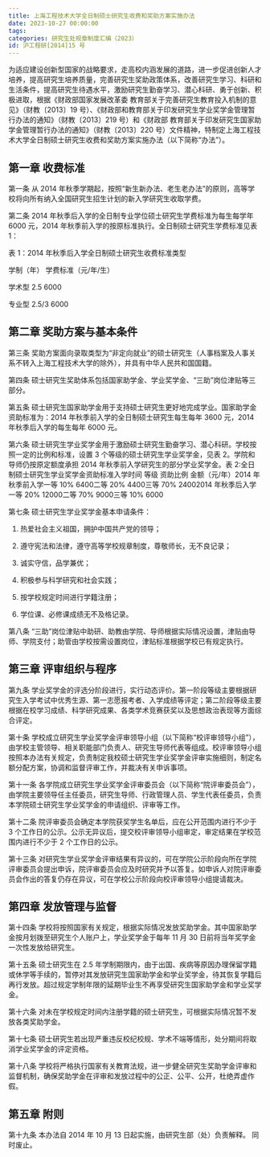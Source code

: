 ```yaml
---
title: 上海工程技术大学全日制硕士研究生收费和奖助方案实施办法
date: 2023-10-27 00:00:00
tags:
categories: 研究生处规章制度汇编（2023）
id: 沪工程研[2014]15 号
---
```


为适应建设创新型国家的战略要求，走高校内涵发展的道路，进一步促进创新人才培养，提高研究生培养质量，完善研究生奖助政策体系，改善研究生学习、科研和生活条件，提高研究生待遇水平，激励研究生勤奋学习、潜心科研、勇于创新、积极进取，根据《财政部国家发展改革委 教育部关于完善研究生教育投入机制的意见》（财教〔2013〕19 号）、《财政部和教育部关于印发研究生学业奖学金管理暂行办法的通知》（财教〔2013〕219 号）和《财政部 教育部关于印发研究生国家助学金管理暂行办法的通知》（财教〔2013〕220 号）文件精神，特制定上海工程技术大学全日制硕士研究生收费和奖助方案实施办法（以下简称“办法”）。

## 第一章 收费标准

第一条 从 2014 年秋季学期起，按照“新生新办法、老生老办法”的原则，高等学校将向所有纳入全国研究生招生计划的新入学研究生收取学费。

第二条 2014 年秋季后入学的全日制专业学位硕士研究生学费标准为每生每学年 6000 元，2014 年秋季前入学的按原标准执行。全日制硕士研究生学费标准见表 1：

表 1：2014 年秋季后入学全日制硕士研究生收费标准类型

学制（年） 学费标准（元/年/生）

学术型 2.5 6000

专业型 2.5/3 6000

## 第二章 奖助方案与基本条件

第三条 奖助方案面向录取类型为“非定向就业”的硕士研究生（人事档案及人事关系不转入上海工程技术大学的除外），并具有中华人民共和国国籍。

第四条 硕士研究生奖助体系包括国家助学金、学业奖学金、“三助”岗位津贴等三部分。

第五条 硕士研究生国家助学金用于支持硕士研究生更好地完成学业。国家助学金资助标准为：2014 年秋季前入学的全日制硕士研究生每生每年 3600 元，2014 年秋季后入学的每生每年 6000 元。

第六条 硕士研究生学业奖学金用于激励硕士研究生勤奋学习、潜心科研。学校按照一定的比例和标准，设置 3 个等级的硕士研究生学业奖学金，见表 2。学院和导师仍按原定额度承担 2014 年秋季前入学研究生的部分学业奖学金。表 2:全日制硕士研究生学业奖学金资助标准入学时间 等级 资助比例 金额（元/年）2014 年秋季前入学一等 10% 6400二等 20% 4400三等 70% 24002014 年秋季后入学一等 20% 12000二等 70% 9000三等 10% 6000

第七条 硕士研究生学业奖学金基本申请条件：

1. 热爱社会主义祖国，拥护中国共产党的领导；

2. 遵守宪法和法律，遵守高等学校规章制度，尊敬师长，无不良记录；

3. 诚实守信，品学兼优；

4. 积极参与科学研究和社会实践；

5. 按学校规定时间进行学籍注册；

6. 学位课、必修课成绩无不及格记录。

第八条 “三助”岗位津贴中助研、助教由学院、导师根据实际情况设置，津贴由导师、学院支付；助管由学校按需设置岗位，津贴标准根据学校已有规定执行。

## 第三章 评审组织与程序

第九条 学业奖学金的评选分阶段进行，实行动态评价。第一阶段等级主要根据研究生入学考试中优秀生源、第一志愿报考者、入学成绩等评定；第二阶段等级主要根据在校学习成绩、科学研究成果、各类学术竞赛获奖以及思想政治表现等方面综合评定。

第十条 学校成立研究生学业奖学金评审领导小组（以下简称“校评审领导小组”），由学校主管领导、相关职能部门负责人、研究生导师代表等组成。校评审领导小组按照本办法有关规定，负责制定我校硕士研究生学业奖学金评审实施细则，制定名额分配方案，协调和监督评审工作，并裁决有关申诉事项。

第十一条 各学院成立研究生学业奖学金评审委员会（以下简称“院评审委员会”），由学院主要领导任主任委员，研究生导师、行政管理人员、学生代表任委员，负责本学院硕士研究生学业奖学金的申请组织、评审等工作。

第十二条 院评审委员会确定本学院获奖学生名单后，应在公开范围内进行不少于 3 个工作日的公示。公示无异议后，提交校评审领导小组审定，审定结果在学校范围内进行不少于 2 个工作日的公示。

第十三条 对研究生学业奖学金评审结果有异议的，可在学院公示阶段向所在学院评审委员会提出申诉，院评审委员会应及时研究并予以答复。如申诉人对院评审委员会作出的答复仍存在异议，可在学校公示阶段向校评审领导小组提请裁决。

## 第四章 发放管理与监督

第十四条 学校将按照国家有关规定，根据实际情况发放奖助学金。其中国家助学金按月划拨至研究生个人账户上，学业奖学金于每年 11 月 30 日前将当年奖学金一次性发放给研究生。

第十五条 硕士研究生在 2.5 年学制期限内，由于出国、疾病等原因办理保留学籍或休学等手续的，暂停对其发放研究生国家助学金和学业奖学金，待其恢复学籍后再行发放。超过规定学制年限的延期毕业生不再享受研究生国家助学金和学业奖学金。

第十六条 对未在学校规定时间内注册学籍的硕士研究生，可根据实际情况暂不发放各类奖助学金。

第十七条 硕士研究生若出现严重违反校纪校规、学术不端等情形，处分期间将取消学业奖学金的评定资格。

第十八条 学校将严格执行国家有关教育法规，进一步健全研究生奖助学金评审和监督机制，确保奖助学金在评审和发放过程中的公正、公平、公开，杜绝弄虚作假。

## 第五章 附则

第十九条 本办法自 2014 年 10 月 13 日起实施，由研究生部（处）负责解释。
同时废止。
